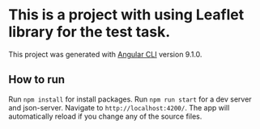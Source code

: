 # This is a project with using Leaflet library for the test task.

This project was generated with [Angular CLI](https://github.com/angular/angular-cli) version 9.1.0.

## How to run

Run `npm install` for install packages.
Run `npm run start` for a dev server and json-server. Navigate to `http://localhost:4200/`. The app will automatically reload if you change any of the source files.
